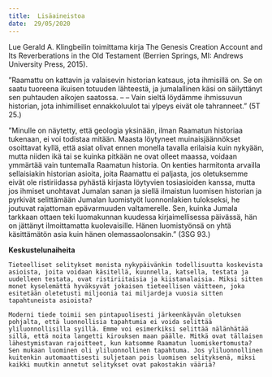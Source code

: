 ```yaml
---
title:  Lisäaineistoa
date:  29/05/2020
---
```


Lue Gerald A. Klingbeilin toimittama kirja The Genesis Creation Account and Its Reverberations in the Old Testament (Berrien Springs, MI: Andrews University Press, 2015).

”Raamattu on kattavin ja valaisevin historian katsaus, jota ihmisillä on. Se on saatu tuoreena ikuisen totuuden lähteestä, ja jumalallinen käsi on säilyttänyt sen puhtauden aikojen saatossa. – – Vain sieltä löydämme ihmissuvun historian, jota inhimilliset ennakkoluulot tai ylpeys eivät ole tahranneet.” (5T 25.)

”Minulle on näytetty, että geologia yksinään, ilman Raamatun historiaa tukenaan, ei voi todistaa mitään. Maasta löytyneet muinaisjäännökset osoittavat kyllä, että asiat olivat ennen monella tavalla erilaisia kuin nykyään, mutta niiden ikä tai se kuinka pitkään ne ovat olleet maassa, voidaan ymmärtää vain tuntemalla Raamatun historia. On kenties harmitonta arvailla sellaisiakin historian asioita, joita Raamattu ei paljasta, jos oletuksemme eivät ole ristiriidassa pyhästä kirjasta löytyvien tosiasioiden kanssa, mutta jos ihmiset unohtavat Jumalan sanan ja siellä ilmaistun luomisen histo­rian ja pyrkivät selittämään Jumalan luomistyöt luonnonlakien tulokseksi, he joutuvat rajattoman epävarmuuden valtamerelle. Sen, kuinka Jumala tarkkaan ottaen teki luomakunnan kuudessa kirjaimellisessa päivässä, hän on jättänyt ilmoittamatta kuolevaisille. Hänen luomistyönsä on yhtä käsittämätön asia kuin hänen olemassaolonsakin.” (3SG 93.)

**Keskustelunaiheita**

`Tieteelliset selitykset monista nykypäivänkin todellisuutta koskevista asioista, joita voidaan käsitellä, kuunnella, katsella, testata ja uudelleen testata, ovat ristiriitaisia ja kiistanalaisia. Miksi sitten monet kyselemättä hyväksyvät jokaisen tieteellisen väitteen, joka esitetään oletetusti miljoonia tai miljardeja vuosia sitten tapahtuneista asioista?`

`Moderni tiede toimii sen pintapuolisesti järkeenkäyvän oletuksen pohjalta, että luonnollisia tapahtumia ei voida selittää yliluonnollisilla syillä. Emme voi esimerkiksi selittää nälänhätää sillä, että noita langetti kirouksen maan päälle. Mitkä ovat tällaisen lähestymistavan rajoitteet, kun katsomme Raamatun luomiskertomusta? Sen mukaan luominen oli yliluonnollinen tapahtuma. Jos yliluonnollinen kuitenkin automaattisesti suljetaan pois luomisen selityksenä, miksi kaikki muutkin annetut selitykset ovat pakostakin vääriä?`